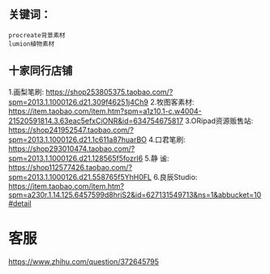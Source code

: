 ## 关键词：
    procreate背景素材 
    lumion植物素材 

## 十家同行店铺
1.画梨笔刷: https://shop253805375.taobao.com/?spm=2013.1.1000126.d21.309f46251j4Ch9
2.牧图客素材: https://item.taobao.com/item.htm?spm=a1z10.1-c.w4004-21520591814.3.63eac5efxCiONR&id=634754675817
3.ORipad资源贩售站: https://shop241952547.taobao.com/?spm=2013.1.1000126.d21.1c611a87huarBO
4.口君笔刷: https://shop293010474.taobao.com/?spm=2013.1.1000126.d21.128565f5fozrI6
5.静 谧: https://shop112577426.taobao.com/?spm=2013.1.1000126.d21.558765f5YhH0FL
6.良辰Studio: https://item.taobao.com/item.htm?spm=a230r.1.14.125.6457599d8hriS2&id=627131549713&ns=1&abbucket=10#detail

# 客服
https://www.zhihu.com/question/372645795